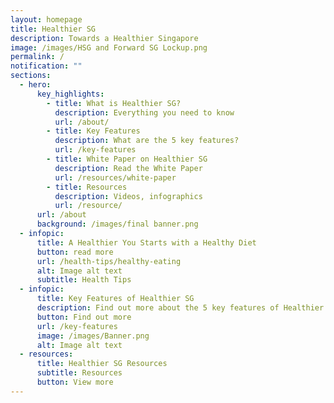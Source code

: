 ```yaml
---
layout: homepage
title: Healthier SG
description: Towards a Healthier Singapore
image: /images/HSG and Forward SG Lockup.png
permalink: /
notification: ""
sections:
  - hero:
      key_highlights:
        - title: What is Healthier SG?
          description: Everything you need to know
          url: /about/
        - title: Key Features
          description: What are the 5 key features?
          url: /key-features
        - title: White Paper on Healthier SG
          description: Read the White Paper
          url: /resources/white-paper
        - title: Resources
          description: Videos, infographics
          url: /resource/
      url: /about
      background: /images/final banner.png
  - infopic:
      title: A Healthier You Starts with a Healthy Diet
      button: read more
      url: /health-tips/healthy-eating
      alt: Image alt text
      subtitle: Health Tips
  - infopic:
      title: Key Features of Healthier SG
      description: Find out more about the 5 key features of Healthier SG.
      button: Find out more
      url: /key-features
      image: /images/Banner.png
      alt: Image alt text
  - resources:
      title: Healthier SG Resources
      subtitle: Resources
      button: View more
---
```

